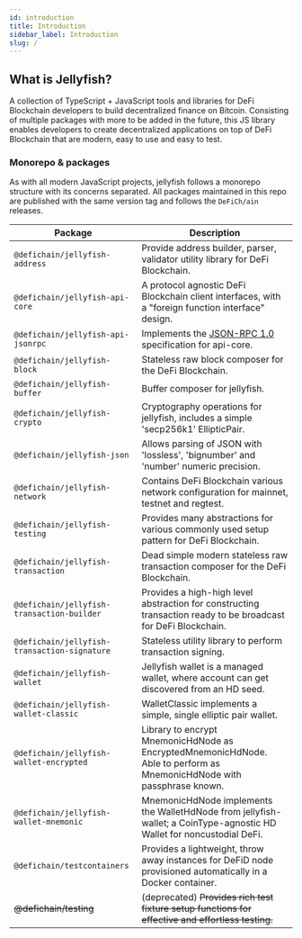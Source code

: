 ```yaml
---
id: introduction
title: Introduction
sidebar_label: Introduction
slug: /
---
```


## What is Jellyfish?

A collection of TypeScript + JavaScript tools and libraries for DeFi Blockchain developers to build decentralized 
finance on Bitcoin. Consisting of multiple packages with more to be added in the future, this JS library enables 
developers to create decentralized applications on top of DeFi Blockchain that are modern, easy to use and easy to 
test.

### Monorepo & packages 

As with all modern JavaScript projects, jellyfish follows a monorepo structure with its concerns separated. All packages
maintained in this repo are published with the same version tag and follows the `DeFiCh/ain` releases.

Package                                            | Description
---------------------------------------------------|-------------
`@defichain/jellyfish-address`                     | Provide address builder, parser, validator utility library for DeFi Blockchain.
`@defichain/jellyfish-api-core`                    | A protocol agnostic DeFi Blockchain client interfaces, with a "foreign function interface" design.
`@defichain/jellyfish-api-jsonrpc`                 | Implements the [JSON-RPC 1.0](https://www.jsonrpc.org/specification_v1) specification for api-core.
`@defichain/jellyfish-block`                       | Stateless raw block composer for the DeFi Blockchain.
`@defichain/jellyfish-buffer`                      | Buffer composer for jellyfish.
`@defichain/jellyfish-crypto`                      | Cryptography operations for jellyfish, includes a simple 'secp256k1' EllipticPair.
`@defichain/jellyfish-json`                        | Allows parsing of JSON with 'lossless', 'bignumber' and 'number' numeric precision.
`@defichain/jellyfish-network`                     | Contains DeFi Blockchain various network configuration for mainnet, testnet and regtest.
`@defichain/jellyfish-testing`                     | Provides many abstractions for various commonly used setup pattern for DeFi Blockchain.
`@defichain/jellyfish-transaction`                 | Dead simple modern stateless raw transaction composer for the DeFi Blockchain.
`@defichain/jellyfish-transaction-builder`         | Provides a high-high level abstraction for constructing transaction ready to be broadcast for DeFi Blockchain.
`@defichain/jellyfish-transaction-signature`       | Stateless utility library to perform transaction signing.
`@defichain/jellyfish-wallet`                      | Jellyfish wallet is a managed wallet, where account can get discovered from an HD seed.
`@defichain/jellyfish-wallet-classic`              | WalletClassic implements a simple, single elliptic pair wallet.
`@defichain/jellyfish-wallet-encrypted`            | Library to encrypt MnemonicHdNode as EncryptedMnemonicHdNode. Able to perform as MnemonicHdNode with passphrase known.
`@defichain/jellyfish-wallet-mnemonic`             | MnemonicHdNode implements the WalletHdNode from jellyfish-wallet; a CoinType-agnostic HD Wallet for noncustodial DeFi.
`@defichain/testcontainers`                        | Provides a lightweight, throw away instances for DeFiD node provisioned automatically in a Docker container.
~~@defichain/testing~~                             | (deprecated) ~~Provides rich test fixture setup functions for effective and effortless testing.~~
